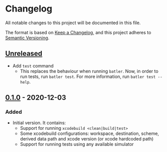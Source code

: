 # Changelog
All notable changes to this project will be documented in this file.

The format is based on [Keep a Changelog](https://keepachangelog.com/en/1.0.0/),
and this project adheres to [Semantic Versioning](https://semver.org/spec/v2.0.0.html).

## [Unreleased]
- Add `test` command
  - This replaces the behaviour when running `batler`. Now, in order to run tests,
    run `batler test`. For more information, run `batler test --help`.

## [0.1.0] - 2020-12-03
### Added
- Initial version. It contains:
  - Support for running `xcodebuild <clean|build|test>`
  - Some xcodebuild configurations: workspace, destination, scheme, derived data path and xcode version (or xcode hardcoded path)
  - Support for running tests using any available simulator


[Unreleased]: https://github.com/vitorbaraujo/batler/compare/0.1.0...HEAD
[0.1.0]: https://github.com/vitorbaraujo/batler/releases/tag/v0.1.0
